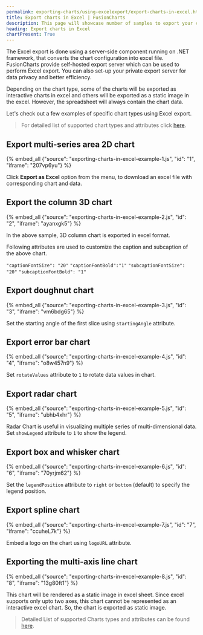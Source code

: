 ```yaml
---
permalink: exporting-charts/using-excelexport/export-charts-in-excel.html
title: Export charts in Excel | FusionCharts
description: This page will showcase number of samples to export your charts to excel.
heading: Export charts in Excel
chartPresent: True
---
```


The Excel export is done using a server-side component running on .NET framework, that converts the chart configuration into excel file. FusionCharts provide self-hosted export server which can be used to perform Excel export. You can also set-up your private export server for data privacy and better efficiency.

Depending on the chart type, some of the charts will be exported as interactive charts in excel and others will be exported as a static image in the excel. However, the spreadsheet will always contain the chart data.

Let's check out a few examples of specific chart types using Excel export.

> For detailed list of supported chart types and attributes click <a href="{{ site.baseurl }}exporting-charts/using-excelexport/supported-charts-and-attributes.html?chart=area2d">here</a>.

## Export multi-series area 2D chart

{% embed_all {"source": "exporting-charts-in-excel-example-1.js", "id": "1", "iframe": "207vp6yu"} %}

Click __Export as Excel__ option from the menu, to download an excel file with corresponding chart and data.

## Export the column 3D chart

{% embed_all {"source": "exporting-charts-in-excel-example-2.js", "id": "2", "iframe": "ayanxgk5"} %}

In the above sample, 3D column chart is exported in excel format.

Following attributes are used to customize the caption and subcaption of the above chart.

`"captionFontSize": "20"`
`"captionFontBold":"1"`
`"subcaptionFontSize": "20"`
`"subcaptionFontBold": "1"`

## Export doughnut chart

{% embed_all {"source": "exporting-charts-in-excel-example-3.js", "id": "3", "iframe": "vm6bdg65"} %}

Set the starting angle of the first slice using `startingAngle` attribute.

## Export error bar chart

{% embed_all {"source": "exporting-charts-in-excel-example-4.js", "id": "4", "iframe": "o8w457n9"} %}

Set `rotateValues` attribute to `1` to rotate data values in chart.

## Export radar chart

{% embed_all {"source": "exporting-charts-in-excel-example-5.js", "id": "5", "iframe": "ubhb4xhr"} %}

Radar Chart is useful in visualizing multiple series of multi-dimensional data. Set `showLegend` attribute to `1` to show the legend.

## Export box and whisker chart

{% embed_all {"source": "exporting-charts-in-excel-example-6.js", "id": "6", "iframe": "70yrjm62"} %}

Set the `legendPosition` attribute to `right` or `bottom` (default) to specify the legend position.

## Export spline chart

{% embed_all {"source": "exporting-charts-in-excel-example-7.js", "id": "7", "iframe": "ccuheL7k"} %}

Embed a logo on the chart using `logoURL` attribute.

## Exporting the multi-axis line chart

{% embed_all {"source": "exporting-charts-in-excel-example-8.js", "id": "8", "iframe": "13g80ft1"} %}

This chart will be rendered as a static image in excel sheet. Since excel supports only upto two axes, this chart cannot be represented as an interactive excel chart. So, the chart is exported as static image.

> Detailed List of supported Charts types and attributes can be found <a href="{{ site.baseurl }}exporting-charts/using-excelexport/supported-charts-and-attributes.html?chart=area2d">here</a>.